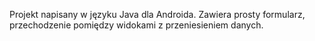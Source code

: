 Projekt napisany w języku Java dla Androida. Zawiera prosty formularz, przechodzenie pomiędzy widokami z przeniesieniem danych.

